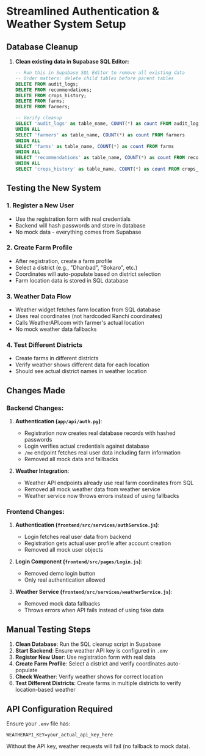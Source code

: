 # Streamlined Authentication & Weather System Setup

## Database Cleanup

1. **Clean existing data in Supabase SQL Editor:**
   ```sql
   -- Run this in Supabase SQL Editor to remove all existing data
   -- Order matters: delete child tables before parent tables
   DELETE FROM audit_logs;
   DELETE FROM recommendations;
   DELETE FROM crops_history;
   DELETE FROM farms;
   DELETE FROM farmers;
   
   -- Verify cleanup
   SELECT 'audit_logs' as table_name, COUNT(*) as count FROM audit_logs
   UNION ALL
   SELECT 'farmers' as table_name, COUNT(*) as count FROM farmers
   UNION ALL
   SELECT 'farms' as table_name, COUNT(*) as count FROM farms  
   UNION ALL
   SELECT 'recommendations' as table_name, COUNT(*) as count FROM recommendations
   UNION ALL
   SELECT 'crops_history' as table_name, COUNT(*) as count FROM crops_history;
   ```

## Testing the New System

### 1. **Register a New User**
   - Use the registration form with real credentials
   - Backend will hash passwords and store in database
   - No mock data - everything comes from Supabase

### 2. **Create Farm Profile**
   - After registration, create a farm profile
   - Select a district (e.g., "Dhanbad", "Bokaro", etc.)
   - Coordinates will auto-populate based on district selection
   - Farm location data is stored in SQL database

### 3. **Weather Data Flow**
   - Weather widget fetches farm location from SQL database
   - Uses real coordinates (not hardcoded Ranchi coordinates)
   - Calls WeatherAPI.com with farmer's actual location
   - No mock weather data fallbacks

### 4. **Test Different Districts**
   - Create farms in different districts
   - Verify weather shows different data for each location
   - Should see actual district names in weather location

## Changes Made

### Backend Changes:
1. **Authentication (`app/api/auth.py`)**:
   - Registration now creates real database records with hashed passwords
   - Login verifies actual credentials against database
   - `/me` endpoint fetches real user data including farm information
   - Removed all mock data and fallbacks

2. **Weather Integration**:
   - Weather API endpoints already use real farm coordinates from SQL
   - Removed all mock weather data from weather service
   - Weather service now throws errors instead of using fallbacks

### Frontend Changes:
1. **Authentication (`frontend/src/services/authService.js`)**:
   - Login fetches real user data from backend
   - Registration gets actual user profile after account creation
   - Removed all mock user objects

2. **Login Component (`frontend/src/pages/Login.js`)**:
   - Removed demo login button
   - Only real authentication allowed

3. **Weather Service (`frontend/src/services/weatherService.js`)**:
   - Removed mock data fallbacks
   - Throws errors when API fails instead of using fake data

## Manual Testing Steps

1. **Clean Database**: Run the SQL cleanup script in Supabase
2. **Start Backend**: Ensure weather API key is configured in `.env`
3. **Register New User**: Use registration form with real data
4. **Create Farm Profile**: Select a district and verify coordinates auto-populate
5. **Check Weather**: Verify weather shows for correct location
6. **Test Different Districts**: Create farms in multiple districts to verify location-based weather

## API Configuration Required

Ensure your `.env` file has:
```
WEATHERAPI_KEY=your_actual_api_key_here
```

Without the API key, weather requests will fail (no fallback to mock data).